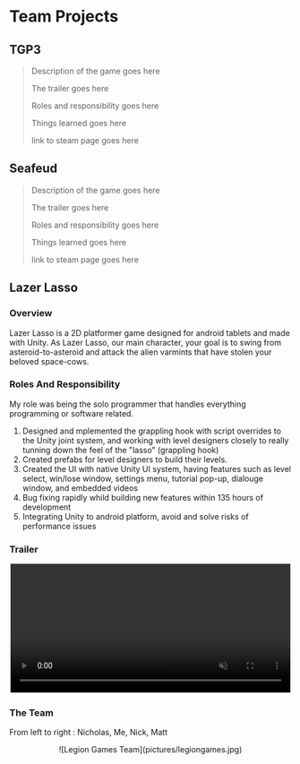 # Team Projects

## TGP3 
>Description of the game goes here
> 
>The trailer goes here
> 
>Roles and responsibility goes here
> 
>Things learned goes here
> 
>link to steam page goes here

## Seafeud
>Description of the game goes here
> 
>The trailer goes here
> 
>Roles and responsibility goes here
> 
>Things learned goes here
> 
>link to steam page goes here

## Lazer Lasso

### Overview

Lazer Lasso is a 2D platformer game designed for android tablets and made with Unity. As Lazer Lasso, our main character, your goal is to swing from asteroid-to-asteroid and attack the alien varmints that have stolen your beloved space-cows. 

### Roles And Responsibility

My role was being the solo programmer that handles everything programming or software related. 

1. Designed and mplemented the grappling hook with script overrides to the Unity joint system, and working with level designers closely to really tunning down the feel of the "lasso" (grappling hook)
2. Created prefabs for level designers to build their levels.
3. Created the UI with native Unity UI system, having features such as level select, win/lose window, settings menu, tutorial pop-up, dialouge window, and embedded videos
4. Bug fixing rapidly whild building new features within 135 hours of development
5. Integrating Unity to android platform, avoid and solve risks of performance issues

### Trailer

<span style="display:block;text-align:center">
      <video width="500" height="230" src="videos/LazerLasso_Trailer.mp4" data-canonical-src="videos/LazerLasso_Trailer.mp4" controls="controls" muted="muted">
</span>

### The Team

From left to right : Nicholas, Me, Nick, Matt

<span style="display:block;text-align:center">
![Legion Games Team](pictures/legiongames.jpg)
</span>

